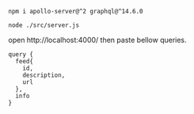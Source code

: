```
npm i apollo-server@^2 graphql@^14.6.0

node ./src/server.js
```

open http://localhost:4000/
then paste bellow queries.

```
query {
  feed{
    id,
    description,
    url
  },
  info
}
```
